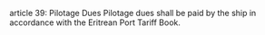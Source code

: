 article 39: Pilotage Dues
Pilotage dues shall be paid by the ship in accordance with the Eritrean Port Tariff Book. 
<ul>
</ul>